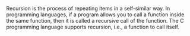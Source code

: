 Recursion is the process of repeating items in a self-similar way.
In programming languages, if a program allows you to call a function inside the same function, then it is called a recursive call of the function.
The C programming language supports recursion, i.e., a function to call itself.
